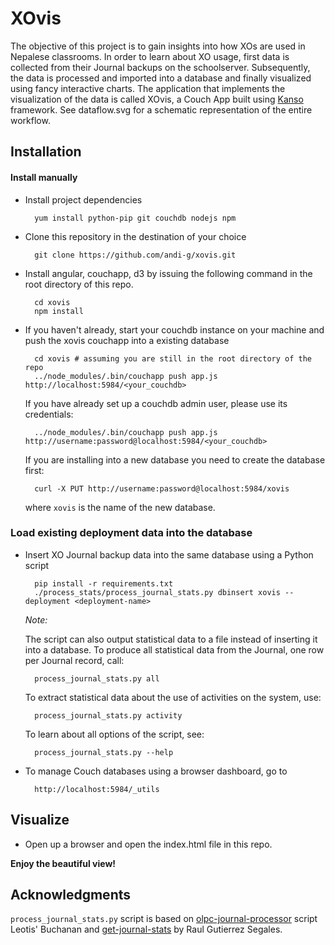 # XOvis

The objective of this project is to gain insights into how XOs are used in
Nepalese classrooms. In order to learn about XO usage, first data is collected
from their Journal backups on the schoolserver. Subsequently, the data is
processed and imported into a database and finally visualized using fancy
interactive charts. The application that implements the visualization of the
data is called XOvis, a Couch App built using [Kanso](htttp://kan.so)
framework. See dataflow.svg for a schematic representation of the entire
workflow.

## Installation

#### Install manually

* Install project dependencies

		yum install python-pip git couchdb nodejs npm

* Clone this repository in the destination of your choice

		git clone https://github.com/andi-g/xovis.git

* Install angular, couchapp, d3 by issuing the following command
    in the root directory of this repo.

        cd xovis
		npm install 

* If you haven't already, start your couchdb instance on your machine and 
    push the xovis couchapp into a existing database

		cd xovis # assuming you are still in the root directory of the repo
		../node_modules/.bin/couchapp push app.js http://localhost:5984/<your_couchdb>
    If you have already set up a couchdb admin user, please use its credentials:

        ../node_modules/.bin/couchapp push app.js http://username:password@localhost:5984/<your_couchdb>

    If you are installing into a new database you need to create the database first:

        curl -X PUT http://username:password@localhost:5984/xovis

	where `xovis` is the name of the new database.


### Load existing deployment data into the database

* Insert XO Journal backup data into the same database using a Python script

		pip install -r requirements.txt
		./process_stats/process_journal_stats.py dbinsert xovis --deployment <deployment-name>
		
	*Note:*

	The script can also output statistical data to a file instead of inserting it
	into a database. To produce all statistical data from the Journal, one row per
	Journal record, call:
	
		process_journal_stats.py all
	
	To extract statistical data about the use of activities on the system, use:
	
		process_journal_stats.py activity
	
	To learn about all options of the script, see:
	
		process_journal_stats.py --help

* To manage Couch databases using a browser dashboard, go to

		http://localhost:5984/_utils

## Visualize

* Open up a browser and open the index.html file in this repo. 

**Enjoy the beautiful view!**

## Acknowledgments

`process_journal_stats.py` script is based on
[olpc-journal-processor](https://github.com/Leotis/olpc_journal_processor)
script Leotis' Buchanan and
[get-journal-stats](http://gitorious.paraguayeduca.org/get-journal-stats) by
Raul Gutierrez Segales.
